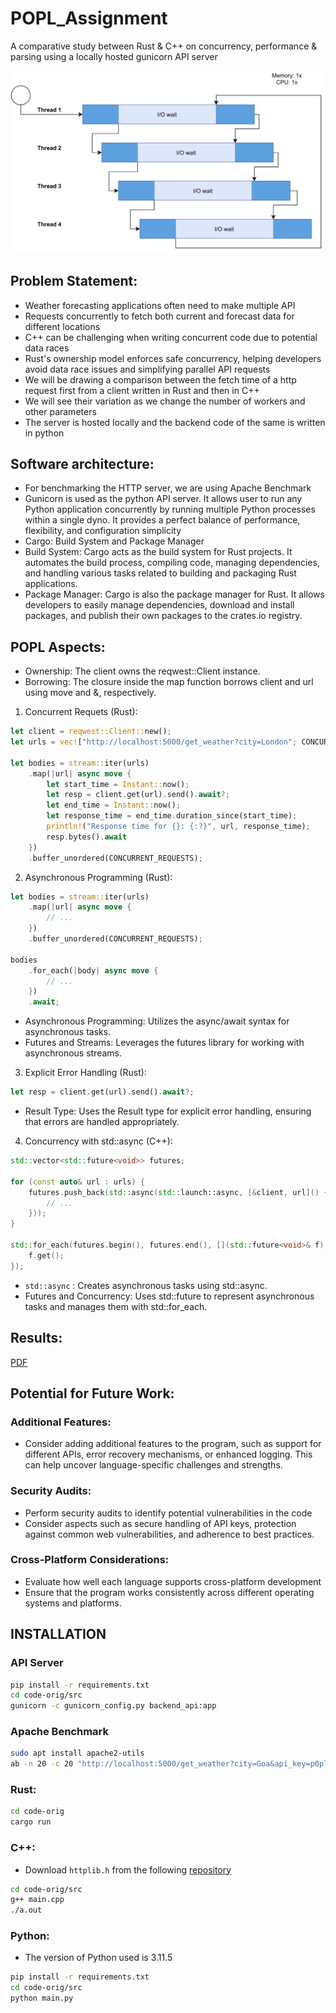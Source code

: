 # POPL_Assignment
A comparative study between Rust &amp; C++ on concurrency, performance &amp; parsing using a locally hosted gunicorn API server

![Concurrency](/doc/concurrency.webp)

## Problem Statement:
- Weather forecasting applications often need to make multiple API
- Requests concurrently to fetch both current and forecast data for different locations
- C++ can be challenging when writing concurrent code due to potential data races
- Rust's ownership model enforces safe concurrency, helping developers avoid data race issues and simplifying parallel API requests
- We will be drawing a comparison between the fetch time of a http request first from a client written in Rust and then in C++
- We will see their variation as we change the number of workers and other parameters
- The server is hosted locally and the backend code of the same is written in python


## Software architecture:
- For benchmarking the HTTP server, we are using Apache Benchmark
- Gunicorn is used as the python API server. It allows user to run any Python application concurrently by running multiple Python processes within a single dyno. It provides a perfect balance of performance, flexibility, and configuration simplicity
- Cargo: Build System and Package Manager
- Build System: Cargo acts as the build system for Rust projects. It automates the build process, compiling code, managing dependencies, and handling various tasks related to building and packaging Rust applications.
- Package Manager: Cargo is also the package manager for Rust. It allows developers to easily manage dependencies, download and install packages, and publish their own packages to the crates.io registry.


## POPL Aspects: 
- Ownership: The client owns the reqwest::Client instance.
- Borrowing: The closure inside the map function borrows client and url using move and &, respectively.

1. Concurrent Requets (Rust):
```rust
let client = reqwest::Client::new();
let urls = vec!["http://localhost:5000/get_weather?city=London"; CONCURRENT_REQUESTS];

let bodies = stream::iter(urls)
    .map(|url| async move {
        let start_time = Instant::now();
        let resp = client.get(url).send().await?;
        let end_time = Instant::now();
        let response_time = end_time.duration_since(start_time);
        println!("Response time for {}: {:?}", url, response_time);
        resp.bytes().await
    })
    .buffer_unordered(CONCURRENT_REQUESTS);
```

2. Asynchronous Programming (Rust):
```rust
let bodies = stream::iter(urls)
    .map(|url| async move {
        // ...
    })
    .buffer_unordered(CONCURRENT_REQUESTS);

bodies
    .for_each(|body| async move {
        // ...
    })
    .await;
```

- Asynchronous Programming: Utilizes the async/await syntax for asynchronous tasks.
- Futures and Streams: Leverages the futures library for working with asynchronous streams.

3. Explicit Error Handling (Rust):
```rust
let resp = client.get(url).send().await?;
```

- Result Type: Uses the Result type for explicit error handling, ensuring that errors are handled appropriately.

4. Concurrency with std::async (C++):
```cpp
std::vector<std::future<void>> futures;

for (const auto& url : urls) {
    futures.push_back(std::async(std::launch::async, [&client, url]() {
        // ...
    }));
}

std::for_each(futures.begin(), futures.end(), [](std::future<void>& f) {
    f.get();
});
```

- `std::async` : Creates asynchronous tasks using std::async.
- Futures and Concurrency: Uses std::future to represent asynchronous tasks and manages them with std::for_each.

## Results:
[PDF](./results/Results.pdf)


## Potential for Future Work:

### Additional Features:
- Consider adding additional features to the program, such as support for different APIs, error recovery mechanisms, or enhanced logging. This can help uncover language-specific challenges and strengths.

### Security Audits:
- Perform security audits to identify potential vulnerabilities in the code
- Consider aspects such as secure handling of API keys, protection against common web vulnerabilities, and adherence to best practices.

### Cross-Platform Considerations:
- Evaluate how well each language supports cross-platform development
- Ensure that the program works consistently across different operating systems and platforms.


## INSTALLATION

### API Server
```bash
pip install -r requirements.txt
cd code-orig/src
gunicorn -c gunicorn_config.py backend_api:app
```

### Apache Benchmark
```bash
sudo apt install apache2-utils
ab -n 20 -c 20 "http://localhost:5000/get_weather?city=Goa&api_key=p0pl-15-fun"
```

### Rust:
```bash
cd code-orig
cargo run
```

### C++:
- Download `httplib.h` from the following [repository](https://github.com/yhirose/cpp-httplib)
```bash
cd code-orig/src
g++ main.cpp
./a.out
```

### Python:
- The version of Python used is 3.11.5
```bash
pip install -r requirements.txt
cd code-orig/src
python main.py
```